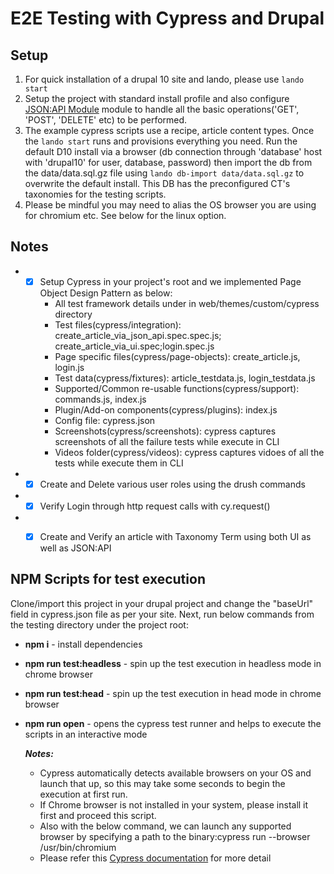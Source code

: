 # E2E Testing with Cypress and Drupal

## Setup
1. For quick installation of a drupal 10 site and lando, please use `lando start`
2. Setup the project with standard install profile and also configure [JSON:API Module](https://www.drupal.org/project/jsonapi) module to handle all the basic operations('GET', 'POST', 'DELETE' etc) to be performed.
3. The example cypress scripts use a recipe, article content types. Once the `lando start` runs and provisions everything you need. Run the default D10 install via a browser (db connection through 'database' host with 'drupal10' for user, database, password) then import the db from the data/data.sql.gz file using `lando db-import data/data.sql.gz` to overwrite the default install. This DB has the preconfigured CT's taxonomies for the testing scripts.
4. Please be mindful you may need to alias the OS browser you are using for chromium etc. See below for the linux option.

## Notes

  * - [x] Setup Cypress in your project's root and we implemented Page Object Design Pattern as below:
       + All test framework details under in web/themes/custom/cypress directory
       + Test files(cypress/integration): create_article_via_json_api.spec.spec.js; create_article_via_ui.spec;login.spec.js
       + Page specific files(cypress/page-objects): create_article.js, login.js
       + Test data(cypress/fixtures): article_testdata.js, login_testdata.js
       + Supported/Common re-usable functions(cypress/support): commands.js, index.js
       + Plugin/Add-on components(cypress/plugins): index.js
       + Config file: cypress.json
       + Screenshots(cypress/screenshots): cypress captures screenshots of all the failure tests while execute in CLI
       + Videos folder(cypress/videos): cypress captures vidoes of all the tests while execute them in CLI

  * - [x] Create and Delete various user roles using the drush commands

  * - [x] Verify Login through http request calls with cy.request()
  
  * - [x] Create and Verify an article with Taxonomy Term using both UI as well as JSON:API


## NPM Scripts for test execution

Clone/import this project in your drupal project and change the "baseUrl" field in cypress.json file as per your site. Next, run below commands from the testing directory under the project root:
   + **npm i** - install dependencies
   + **npm run test:headless** - spin up the test execution in headless mode in chrome browser
   + **npm run test:head** - spin up the test execution in head mode in chrome browser
   + **npm run open** - opens the cypress test runner and helps to execute the scripts in an interactive mode
                                                                                                                            
     **_Notes:_**
     + Cypress automatically detects available browsers on your OS and launch that up, so this may take some seconds to begin the execution at first run.
     + If Chrome browser is not installed in your system, please install it first and proceed this script.
     + Also with the below command, we can launch any supported browser by specifying a path to the binary:cypress run --browser /usr/bin/chromium
     + Please refer this [Cypress documentation](https://docs.cypress.io/guides/guides/launching-browsers.html) for more detail




